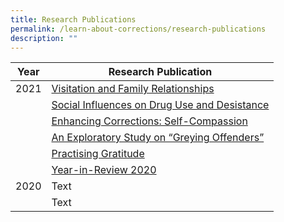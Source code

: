 ```yaml
---
title: Research Publications
permalink: /learn-about-corrections/research-publications
description: ""
---
```



| Year | Research Publication| 
| -------- | -------- | 
| 2021   | [Visitation and Family Relationships](/files/PCRD%20Research%20Materials/2021/Visitation%20and%20Family%20Relationships.pdf)| 
|  | [Social Influences on Drug Use and Desistance](/files/PCRD%20Research%20Materials/2021/Social%20Influences%20on%20Drug%20Use%20and%20Desistance.pdf) | 
|  | [Enhancing Corrections: Self-Compassion](/files/PCRD%20Research%20Materials/2021/Enhancing%20Corrections%20Self-Compassion.pdf) | 
|  | [An Exploratory Study on “Greying Offenders”](/files/PCRD%20Research%20Materials/2021/An%20Exploratory%20Study%20on%20Greying%20Offenders.pdf)| 
|  | [Practising Gratitude](/files/PCRD%20Research%20Materials/2021/Practising%20Gratitude.pdf)| 
|  |[Year-in-Review 2020](/files/PCRD%20Research%20Materials/2021/Year-in-Review%202020.pdf)| 
| 2020 | Text     | 
|  | Text     | 